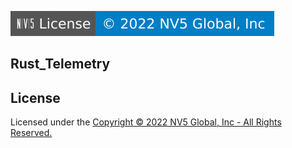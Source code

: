 ![NV5 LICENSE](license-shield.svg)

## Rust_Telemetry

## License
Licensed under the [Copyright © 2022 NV5 Global, Inc - All Rights Reserved.](LICENSE)